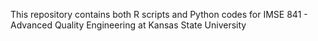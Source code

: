 This repository contains both R scripts and Python codes for IMSE 841 - Advanced Quality Engineering at Kansas State University
